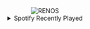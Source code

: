 <div align="center">
<picture>
    <source media="(prefers-color-scheme: dark)" srcset="https://i.ibb.co/tBMH3qr/output-gif.gif">
    <source media="(prefers-color-scheme: light)" srcset="https://i.ibb.co/tBMH3qr/output-gif.gif">
    <img alt="RENOS" src="https://i.ibb.co/tBMH3qr/output-gif.gif">
</picture>
<details>
<summary>Spotify Recently Played</summary>
<img src="https://spotify-recently-played-readme.vercel.app/api?user=31d6d6zerc5ct6kck32na2ozsqf4&unique=1&width=400" alt="Spotify" />
</details>
</div>

<!-- Image deletion URL: https://ibb.co/v1xcD3n/ff97f592c960d632f143f14d479bbf59 -->